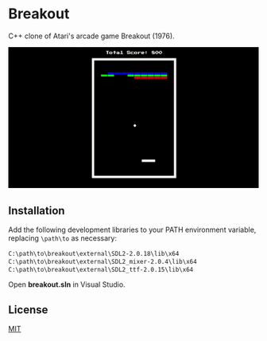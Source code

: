 # Breakout

C++ clone of Atari's arcade game Breakout (1976).

![Gameplay](breakout.gif)

## Installation

Add the following development libraries to your PATH environment variable, replacing `\path\to` as necessary:

```
C:\path\to\breakout\external\SDL2-2.0.18\lib\x64
C:\path\to\breakout\external\SDL2_mixer-2.0.4\lib\x64
C:\path\to\breakout\external\SDL2_ttf-2.0.15\lib\x64
```

Open **breakout.sln** in Visual Studio.

## License

[MIT](https://choosealicense.com/licenses/mit/)
